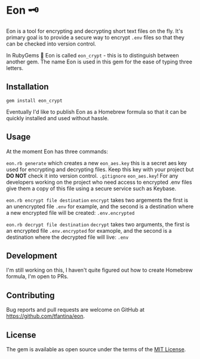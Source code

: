 # Eon 🗝

Eon is a tool for encrypting and decrypting short text files on the fly. It's primary goal is to provide a secure way to encrypt `.env` files so that they can be checked into version control. 

In RubyGems 💎 Eon is called `eon_crypt` - this is to distinguish between another gem. The name Eon is used in this gem for the ease of typing three letters.

## Installation

`gem install eon_crypt`

Eventually I'd like to publish Eon as a Homebrew formula so that it can be quickly installed and used without hassle. 

## Usage

At the moment Eon has three commands:

`eon.rb generate` which creates a new `eon_aes.key` this is a secret aes key used for encrypting and decrypting files. Keep this key with your project but **DO NOT** check it into version control.
`.gitignore` `eon_aes.key`! For any developers working on the project who need access to encrypted .env files give them a copy of this file using a secure service such as Keybase.

`eon.rb encrypt file destination` `encrypt` takes two argements the first is an unencrypted file `.env` for example, and the second is a destination where a new encrypted file will be created: `.env.encrypted`

`eon.rb decrypt file destination` `decrypt` takes two arguments, the first is an encrypted file `.env.encrypted` for examople, and the second is a destination where the decrypted file will live: `.env`

## Development

I'm still working on this, I haven't quite figured out how to create Homebrew formula, I'm open to PRs.

## Contributing

Bug reports and pull requests are welcome on GitHub at https://github.com/tfantina/eon.

## License

The gem is available as open source under the terms of the [MIT License](https://opensource.org/licenses/MIT).
